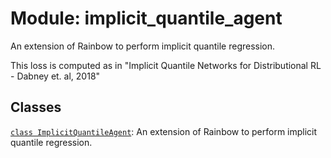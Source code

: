 <div itemscope itemtype="http://developers.google.com/ReferenceObject">
<meta itemprop="name" content="implicit_quantile_agent" />
<meta itemprop="path" content="stable" />
</div>

# Module: implicit_quantile_agent

An extension of Rainbow to perform implicit quantile regression.

This loss is computed as in "Implicit Quantile Networks for Distributional RL -
Dabney et. al, 2018"

## Classes

[`class ImplicitQuantileAgent`](./implicit_quantile_agent/ImplicitQuantileAgent.md):
An extension of Rainbow to perform implicit quantile regression.
